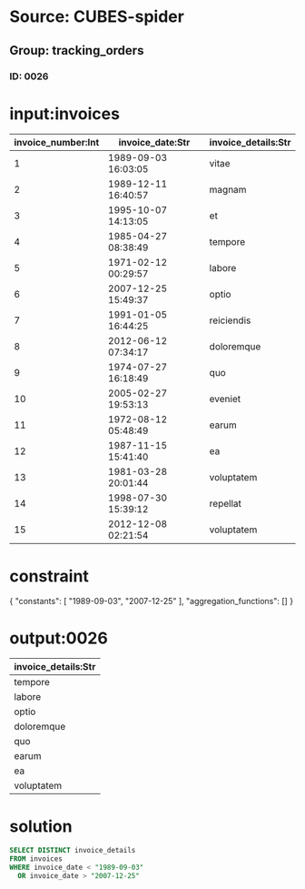 # Source: CUBES-spider
## Group: tracking_orders
### ID: 0026

# input:invoices

| invoice_number:Int | invoice_date:Str | invoice_details:Str |
|---|---|---|
| 1 | 1989-09-03 16:03:05 | vitae |
| 2 | 1989-12-11 16:40:57 | magnam |
| 3 | 1995-10-07 14:13:05 | et |
| 4 | 1985-04-27 08:38:49 | tempore |
| 5 | 1971-02-12 00:29:57 | labore |
| 6 | 2007-12-25 15:49:37 | optio |
| 7 | 1991-01-05 16:44:25 | reiciendis |
| 8 | 2012-06-12 07:34:17 | doloremque |
| 9 | 1974-07-27 16:18:49 | quo |
| 10 | 2005-02-27 19:53:13 | eveniet |
| 11 | 1972-08-12 05:48:49 | earum |
| 12 | 1987-11-15 15:41:40 | ea |
| 13 | 1981-03-28 20:01:44 | voluptatem |
| 14 | 1998-07-30 15:39:12 | repellat |
| 15 | 2012-12-08 02:21:54 | voluptatem |

# constraint

{
  "constants": [
    "1989-09-03",
    "2007-12-25"
  ],
  "aggregation_functions": []
}

# output:0026

| invoice_details:Str |
|---|
| tempore |
| labore |
| optio |
| doloremque |
| quo |
| earum |
| ea |
| voluptatem |

# solution

```sql
SELECT DISTINCT invoice_details
FROM invoices
WHERE invoice_date < "1989-09-03"
  OR invoice_date > "2007-12-25"
```
